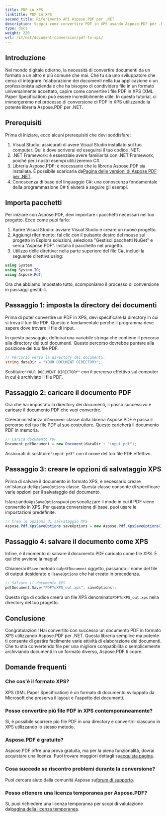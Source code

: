```yaml
---
title: PDF in XPS
linktitle: PDF in XPS
second_title: Riferimento API Aspose.PDF per .NET
description: Scopri come convertire PDF in XPS usando Aspose.PDF per .NET con questa guida passo-passo. Perfetta per sviluppatori e appassionati di elaborazione di documenti.
type: docs
weight: 220
url: /it/net/document-conversion/pdf-to-xps/
---
```

## Introduzione

Nel mondo digitale odierno, la necessità di convertire documenti da un formato a un altro è più comune che mai. Che tu sia uno sviluppatore che cerca di integrare l'elaborazione dei documenti nella tua applicazione o un professionista aziendale che ha bisogno di condividere file in un formato universalmente accettato, capire come convertire i file PDF in XPS (XML Paper Specification) può essere incredibilmente utile. In questo tutorial, ci immergeremo nel processo di conversione di PDF in XPS utilizzando la potente libreria Aspose.PDF per .NET.

## Prerequisiti

Prima di iniziare, ecco alcuni prerequisiti che devi soddisfare:

1. Visual Studio: assicurati di avere Visual Studio installato sul tuo computer. Qui è dove scriverai ed eseguirai il tuo codice .NET.
2. .NET Framework: è essenziale avere familiarità con .NET Framework, poiché per i nostri esempi utilizzeremo C#.
3.  Libreria Aspose.PDF: è necessario che la libreria Aspose.PDF sia installata. È possibile scaricarla da[Pagina delle versioni di Aspose PDF per .NET](https://releases.aspose.com/pdf/net/).
4. Conoscenza di base del linguaggio C#: una conoscenza fondamentale della programmazione C# ti aiuterà a seguire gli esempi.

## Importa pacchetti

Per iniziare con Aspose.PDF, devi importare i pacchetti necessari nel tuo progetto. Ecco come puoi farlo:

1. Aprire Visual Studio: avviare Visual Studio e creare un nuovo progetto.
2. Aggiungi riferimento: fai clic con il pulsante destro del mouse sul progetto in Esplora soluzioni, seleziona "Gestisci pacchetti NuGet" e cerca "Aspose.PDF". Installa il pacchetto nel progetto.
3. Utilizzo delle direttive: nella parte superiore del file C#, includi la seguente direttiva using:

```csharp
using System;
using System.IO;
using Aspose.Pdf;
```

Ora che abbiamo impostato tutto, scomponiamo il processo di conversione in passaggi gestibili.

## Passaggio 1: imposta la directory dei documenti

Prima di poter convertire un PDF in XPS, devi specificare la directory in cui si trova il tuo file PDF. Questo è fondamentale perché il programma deve sapere dove trovare il file di input.

In questo passaggio, definirai una variabile stringa che contiene il percorso alla directory dei tuoi documenti. Questo percorso dovrebbe puntare alla posizione del tuo file PDF.

```csharp
// Percorso verso la directory dei documenti.
string dataDir = "YOUR DOCUMENT DIRECTORY";
```

 Sostituire`"YOUR DOCUMENT DIRECTORY"` con il percorso effettivo sul computer in cui è archiviato il file PDF.

## Passaggio 2: caricare il documento PDF

Ora che hai impostato la directory dei documenti, il passo successivo è caricare il documento PDF che vuoi convertire.

 Creerai un'istanza di`Document` classe dalla libreria Aspose.PDF e passa il percorso del tuo file PDF al suo costruttore. Questo caricherà il documento PDF in memoria.

```csharp
// Carica documento PDF
Document pdfDocument = new Document(dataDir + "input.pdf");
```

 Assicurati di sostituire`"input.pdf"` con il nome del tuo file PDF effettivo.

## Passaggio 3: creare le opzioni di salvataggio XPS

 Prima di salvare il documento in formato XPS, è necessario creare un'istanza del`XpsSaveOptions` classe. Questa classe consente di specificare varie opzioni per il salvataggio del documento.

 Istanziando`XpsSaveOptions`puoi personalizzare il modo in cui il PDF viene convertito in XPS. Per questa conversione di base, puoi usare le impostazioni predefinite.

```csharp
// Crea le opzioni di salvataggio XPS
Aspose.Pdf.XpsSaveOptions saveOptions = new Aspose.Pdf.XpsSaveOptions();
```

## Passaggio 4: salvare il documento come XPS

Infine, è il momento di salvare il documento PDF caricato come file XPS. È qui che avviene la magia!

 Chiamerai il`Save` metodo sul`pdfDocument` oggetto, passando il nome del file di output desiderato e il`saveOptions` che hai creato in precedenza.

```csharp
// Salvare il documento XPS
pdfDocument.Save("PDFToXPS_out.xps", saveOptions);
```

 Questa riga di codice creerà un file XPS denominato`PDFToXPS_out.xps` nella directory del tuo progetto.

## Conclusione

Congratulazioni! Hai convertito con successo un documento PDF in formato XPS utilizzando Aspose.PDF per .NET. Questa libreria semplice ma potente ti consente di gestire facilmente varie attività di elaborazione dei documenti. Che tu stia convertendo file per una migliore compatibilità o semplicemente archiviando documenti in un formato diverso, Aspose.PDF ti copre.

## Domande frequenti

### Che cos'è il formato XPS?
XPS (XML Paper Specification) è un formato di documento sviluppato da Microsoft che preserva il layout e l'aspetto dei documenti.

### Posso convertire più file PDF in XPS contemporaneamente?
Sì, è possibile scorrere più file PDF in una directory e convertirli ciascuno in XPS utilizzando lo stesso metodo.

### Aspose.PDF è gratuito?
 Aspose.PDF offre una prova gratuita, ma per la piena funzionalità, dovrai acquistare una licenza. Puoi trovare maggiori dettagli su[acquista pagina](https://purchase.aspose.com/buy).

### Cosa succede se riscontro problemi durante la conversione?
 Puoi cercare aiuto dalla comunità Aspose su[forum di supporto](https://forum.aspose.com/c/pdf/10).

### Posso ottenere una licenza temporanea per Aspose.PDF?
 Sì, puoi richiedere una licenza temporanea per scopi di valutazione dal[pagina della licenza temporanea](https://purchase.aspose.com/temporary-license/).